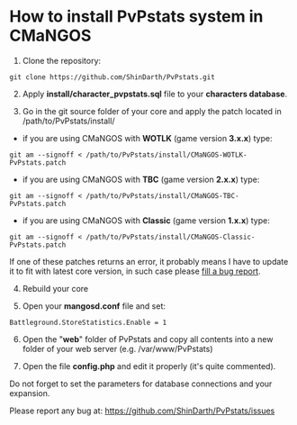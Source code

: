 How to install PvPstats system in CMaNGOS
========

1) Clone the repository:
```
git clone https://github.com/ShinDarth/PvPstats.git
```

2) Apply **install/character_pvpstats.sql** file to your **characters database**.

3) Go in the git source folder of your core and apply the patch located in /path/to/PvPstats/install/

- if you are using CMaNGOS with **WOTLK** (game version **3.x.x**) type:
```
git am --signoff < /path/to/PvPstats/install/CMaNGOS-WOTLK-PvPstats.patch
```

- if you are using CMaNGOS with **TBC** (game version **2.x.x**) type:
```
git am --signoff < /path/to/PvPstats/install/CMaNGOS-TBC-PvPstats.patch
```

- if you are using CMaNGOS with **Classic** (game version **1.x.x**) type:
```
git am --signoff < /path/to/PvPstats/install/CMaNGOS-Classic-PvPstats.patch
```


If one of these patches returns an error, it probably means I have to update it to fit with latest core version, in such case please  [fill a bug report](https://github.com/ShinDarth/PvPstats/issues).

4) Rebuild your core

5) Open your **mangosd.conf** file and set:
```
Battleground.StoreStatistics.Enable = 1
```

6) Open the "**web**" folder of PvPstats and copy all contents into a new folder of your web server (e.g. /var/www/PvPstats)

7) Open the file **config.php** and edit it properly (it's quite commented).

Do not forget to set the parameters for database connections and your expansion.


Please report any bug at: https://github.com/ShinDarth/PvPstats/issues
